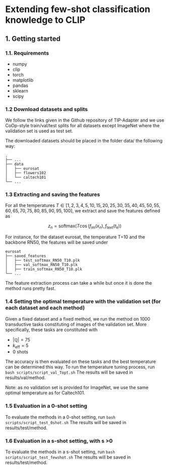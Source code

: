 # Extending few-shot classification knowledge to CLIP


## 1. Getting started

### 1.1. Requirements

- numpy
- clip
- torch
- matplotlib
- pandas
- sklearn
- scipy


### 1.2 Download datasets and splits
We follow the links given in the Github repository of TIP-Adapter and we use CoOp-style train/val/test splits for all datasets except ImageNet where the validation set is used as test set.

The downloaded datasets should be placed in the folder data/ the following way:

    .
    ├── ...
    ├── data                    
    │   ├── eurosat       
    │   ├── flowers102        
    │   └── caltech101               
    └── ...

### 1.3 Extracting and saving the features
For all the temperatures $T \in [1, 2, 3, 4, 5, 10, 15, 20, 25, 30, 35, 40, 45, 50, 55, 60, 65, 70, 75, 80, 85, 90, 95, 100]$, we extract and save the features defined as
```math 
z_n = \text{softmax}(T \cos(f_{\text{im}}(x_n), f_{\text{text}}(t_k) ) 
```

For instance, for the dataset eurosat, the temperature T=10 and the backbone RN50, the features will be saved under

    eurosat
    ├── saved_features                    
    │   ├── test_softmax_RN50_T10.plk
    │   ├── val_softmax_RN50_T10.plk           
    │   ├── train_softmax_RN50_T10.plk           
    └── ...

The feature extraction process can take a while but once it is done the method runs pretty fast.

### 1.4 Setting the optimal temperature with the validation set (for each dataset and each method)
Given a fixed dataset and a fixed method, we run the method on 1000 transductive tasks constituting of images of the validation set. More specifically, these tasks are constituted with
- $|\mathbb{Q}|=75$
- $k_{\text{eff}}=5$
- 0 shots

The accuracy is then evaluated on these tasks and the best temperature can be determined this way.
To run the temperature tuning process, run
```bash scripts/script_val_Topt.sh```
The results will be saved in results/val/method.

Note: as no validation set is provided for ImageNet, we use the same optimal temperature as for Caltech101.

### 1.5 Evaluation in a 0-shot setting
To evaluate the methods in a 0-shot setting, run
```bash scripts/script_test_0shot.sh```
The results will be saved in results/test/method.

### 1.6 Evaluation in a s-shot setting, with s >0
To evaluate the methods in a s-shot setting, run
```bash scripts/script_test_fewshot.sh```
The results will be saved in results/test/method.






